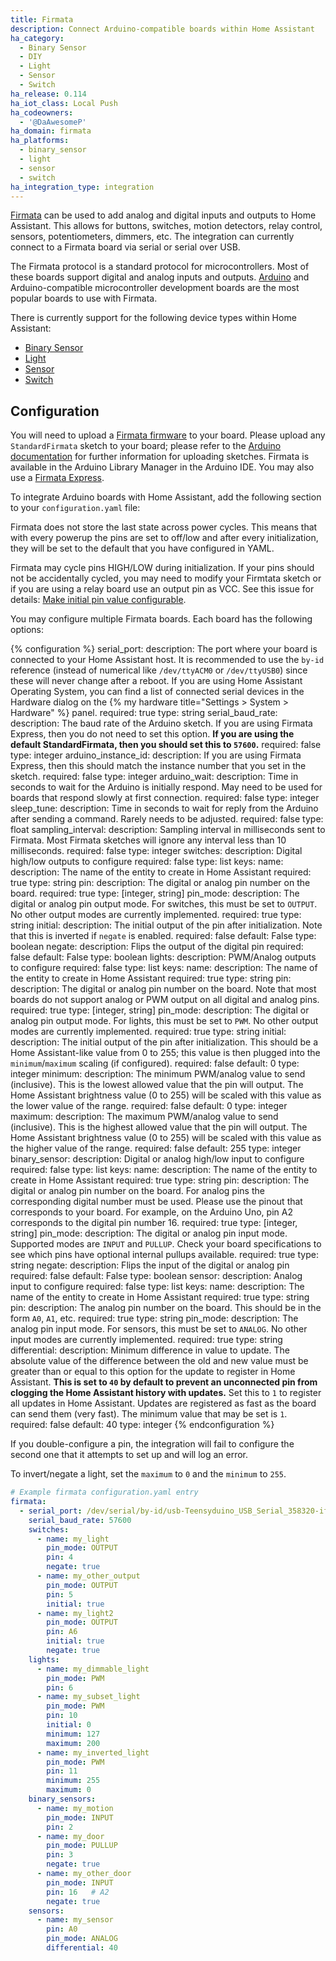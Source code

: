 ```yaml
---
title: Firmata
description: Connect Arduino-compatible boards within Home Assistant
ha_category:
  - Binary Sensor
  - DIY
  - Light
  - Sensor
  - Switch
ha_release: 0.114
ha_iot_class: Local Push
ha_codeowners:
  - '@DaAwesomeP'
ha_domain: firmata
ha_platforms:
  - binary_sensor
  - light
  - sensor
  - switch
ha_integration_type: integration
---
```


[Firmata](https://github.com/firmata/protocol) can be used to add analog and digital inputs and outputs to Home Assistant. This allows for buttons, switches, motion detectors, relay control, sensors, potentiometers, dimmers, etc. The integration can currently connect to a Firmata board via serial or serial over USB.

The Firmata protocol is a standard protocol for microcontrollers. Most of these boards support digital and analog inputs and outputs. [Arduino](https://www.arduino.cc/) and Arduino-compatible microcontroller development boards are the most popular boards to use with Firmata.

There is currently support for the following device types within Home Assistant:

- [Binary Sensor](#binary_sensor)
- [Light](#lights)
- [Sensor](#sensors)
- [Switch](#switches)

## Configuration

You will need to upload a [Firmata firmware](https://github.com/firmata/) to your board. Please upload any `StandardFirmata` sketch to your board; please refer to the [Arduino documentation](https://www.arduino.cc/en/Main/Howto) for further information for uploading sketches. Firmata is available in the Arduino Library Manager in the Arduino IDE. You may also use a [Firmata Express](https://github.com/MrYsLab/FirmataExpress).

To integrate Arduino boards with Home Assistant, add the following section to your `configuration.yaml` file:

<div class='note warning'>
Firmata does not store the last state across power cycles. This means that with every powerup the pins are set to off/low and after every initialization, they will be set to the default that you have configured in YAML.
</div>

<div class='note warning'>

Firmata may cycle pins HIGH/LOW during initialization. If your pins should not be accidentally cycled, you may need to modify your Firmtata sketch or if you are using a relay board use an output pin as VCC. See this issue for details: [Make initial pin value configurable](https://github.com/firmata/arduino/issues/166).

</div>

You may configure multiple Firmata boards. Each board has the following options:

{% configuration %}
serial_port:
  description: The port where your board is connected to your Home Assistant host. It is recommended to use the `by-id` reference (instead of numerical like `/dev/ttyACM0` or `/dev/ttyUSB0`) since these will never change after a reboot. If you are using Home Assistant Operating System, you can find a list of connected serial devices in the Hardware dialog on the {% my hardware title="Settings > System > Hardware" %} panel.
  required: true
  type: string
serial_baud_rate:
  description: The baud rate of the Arduino sketch. If you are using Firmata Express, then you do not need to set this option. **If you are using the default StandardFirmata, then you should set this to `57600`.**
  required: false
  type: integer
arduino_instance_id:
  description: If you are using Firmata Express, then this should match the instance number that you set in the sketch.
  required: false
  type: integer
arduino_wait:
  description: Time in seconds to wait for the Arduino is initially respond. May need to be used for boards that respond slowly at first connection.
  required: false
  type: integer
sleep_tune:
  description: Time in seconds to wait for reply from the Arduino after sending a command. Rarely needs to be adjusted.
  required: false
  type: float
sampling_interval:
  description: Sampling interval in milliseconds sent to Firmata. Most Firmata sketches will ignore any interval less than 10 milliseconds.
  required: false
  type: integer
switches:
  description: Digital high/low outputs to configure
  required: false
  type: list
  keys:
    name:
      description: The name of the entity to create in Home Assistant
      required: true
      type: string
    pin:
      description: The digital or analog pin number on the board.
      required: true
      type: [integer, string]
    pin_mode:
      description: The digital or analog pin output mode. For switches, this must be set to `OUTPUT`. No other output modes are currently implemented.
      required: true
      type: string
    initial:
      description: The initial output of the pin after initialization. Note that this is inverted if `negate` is enabled.
      required: false
      default: False
      type: boolean
    negate:
      description: Flips the output of the digital pin
      required: false
      default: False
      type: boolean
lights:
  description: PWM/Analog outputs to configure
  required: false
  type: list
  keys:
    name:
      description: The name of the entity to create in Home Assistant
      required: true
      type: string
    pin:
      description: The digital or analog pin number on the board. Note that most boards do not support analog or PWM output on all digital and analog pins.
      required: true
      type: [integer, string]
    pin_mode:
      description: The digital or analog pin output mode. For lights, this must be set to `PWM`. No other output modes are currently implemented.
      required: true
      type: string
    initial:
      description: The initial output of the pin after initialization. This should be a Home Assistant-like value from 0 to 255; this value is then plugged into the `minimum`/`maximum` scaling (if configured).
      required: false
      default: 0
      type: integer
    minimum:
      description: The minimum PWM/analog value to send (inclusive). This is the lowest allowed value that the pin will output. The Home Assistant brightness value (0 to 255) will be scaled with this value as the lower value of the range.
      required: false
      default: 0
      type: integer
    maximum:
      description: The maximum PWM/analog value to send (inclusive). This is the highest allowed value that the pin will output. The Home Assistant brightness value (0 to 255) will be scaled with this value as the higher value of the range.
      required: false
      default: 255
      type: integer
binary_sensor:
  description: Digital or analog high/low input to configure
  required: false
  type: list
  keys:
    name:
      description: The name of the entity to create in Home Assistant
      required: true
      type: string
    pin:
      description: The digital or analog pin number on the board. For analog pins the corresponding digital number must be used. Please use the pinout that corresponds to your board. For example, on the Arduino Uno, pin A2 corresponds to the digital pin number 16.
      required: true
      type: [integer, string]
    pin_mode:
      description: The digital or analog pin input mode. Supported modes are `INPUT` and `PULLUP`. Check your board specifications to see which pins have optional internal pullups available.
      required: true
      type: string
    negate:
      description: Flips the input of the digital or analog pin
      required: false
      default: False
      type: boolean
sensor:
  description: Analog input to configure
  required: false
  type: list
  keys:
    name:
      description: The name of the entity to create in Home Assistant
      required: true
      type: string
    pin:
      description: The analog pin number on the board. This should be in the form `A0`, `A1`, etc.
      required: true
      type: string
    pin_mode:
      description: The analog pin input mode. For sensors, this must be set to `ANALOG`. No other input modes are currently implemented.
      required: true
      type: string
    differential:
      description: Minimum difference in value to update. The absolute value of the difference between the old and new value must be greater than or equal to this option for the update to register in Home Assistant. **This is set to `40` by default to prevent an unconnected pin from clogging the Home Assistant history with updates.** Set this to `1` to register all updates in Home Assistant. Updates are registered as fast as the board can send them (very fast). The minimum value that may be set is `1`.
      required: false
      default: 40
      type: integer
{% endconfiguration %}

<div class='note'>
If you double-configure a pin, the integration will fail to configure the second one that it attempts to set up and will log an error.
</div>

<div class='note'>

To invert/negate a light, set the `maximum` to `0` and the `minimum` to `255`.

</div>

```yaml
# Example firmata configuration.yaml entry
firmata:
  - serial_port: /dev/serial/by-id/usb-Teensyduino_USB_Serial_358320-if00
    serial_baud_rate: 57600
    switches:
      - name: my_light
        pin_mode: OUTPUT
        pin: 4
        negate: true
      - name: my_other_output
        pin_mode: OUTPUT
        pin: 5
        initial: true
      - name: my_light2
        pin_mode: OUTPUT
        pin: A6
        initial: true
        negate: true
    lights:
      - name: my_dimmable_light
        pin_mode: PWM
        pin: 6
      - name: my_subset_light
        pin_mode: PWM
        pin: 10
        initial: 0
        minimum: 127
        maximum: 200
      - name: my_inverted_light
        pin_mode: PWM
        pin: 11
        minimum: 255
        maximum: 0
    binary_sensors:
      - name: my_motion
        pin_mode: INPUT
        pin: 2
      - name: my_door
        pin_mode: PULLUP
        pin: 3
        negate: true
      - name: my_other_door
        pin_mode: INPUT
        pin: 16   # A2
        negate: true
    sensors:
      - name: my_sensor
        pin: A0
        pin_mode: ANALOG
        differential: 40
```
